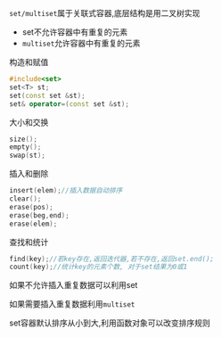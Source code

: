 `set/multiset`属于关联式容器,底层结构是用二叉树实现

* set不允许容器中有重复的元素
* `multiset`允许容器中有重复的元素

构造和赋值

```cpp
#include<set>
set<T> st;
set(const set &st);
set& operator=(const set &st);
```

大小和交换

```cpp
size();
empty();
swap(st);
```

插入和删除

```cpp
insert(elem);//插入数据自动排序
clear();
erase(pos);
erase(beg,end);
erase(elem);
```

查找和统计

```cpp
find(key);//若key存在,返回迭代器,若不存在,返回set.end();
count(key);//统计key的元素个数, 对于set结果为0或1
```

如果不允许插入重复数据可以利用set

如果需要插入重复数据利用`multiset`

set容器默认排序从小到大,利用函数对象可以改变排序规则

